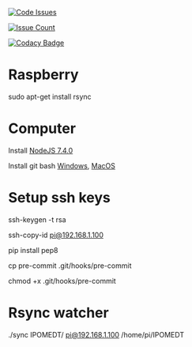 [![Code Issues](https://www.quantifiedcode.com/api/v1/project/17dda890cb9c4602bc64578f61af5d36/badge.svg)](https://www.quantifiedcode.com/app/project/17dda890cb9c4602bc64578f61af5d36)

[![Issue Count](https://codeclimate.com/github/Owain94/IPOMEDT/badges/issue_count.svg)](https://codeclimate.com/github/Owain94/IPOMEDT)

[![Codacy Badge](https://api.codacy.com/project/badge/Grade/ead91d30041e46bcbaee89d62f923c36)](https://www.codacy.com/app/Owain94/IPOMEDT?utm_source=github.com&amp;utm_medium=referral&amp;utm_content=Owain94/IPOMEDT&amp;utm_campaign=Badge_Grade)


# Raspberry
sudo apt-get install rsync


# Computer
Install [NodeJS 7.4.0][1]

Install git bash [Windows][2], [MacOS][3]

# Setup ssh keys

ssh-keygen -t rsa

ssh-copy-id pi@192.168.1.100

pip install pep8

cp pre-commit .git/hooks/pre-commit

chmod +x .git/hooks/pre-commit


# Rsync watcher
./sync IPOMEDT/ pi@192.168.1.100 /home/pi/IPOMEDT

[1]: https://nodejs.org/en/
[2]: https://git-scm.com/download/win
[3]: https://git-scm.com/download/mac
